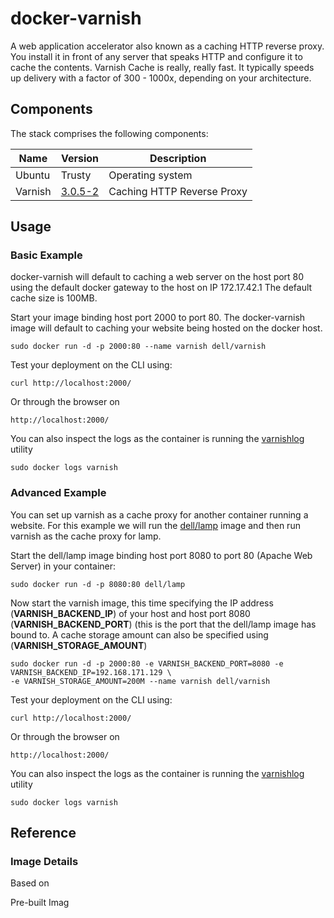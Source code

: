 # docker-varnish
A web application accelerator also known as a caching HTTP reverse proxy. You install it in front of any server that speaks HTTP and configure it to cache the contents. Varnish Cache is really, really fast. It typically speeds up delivery with a factor of 300 - 1000x, depending on your architecture.

## Components
The stack comprises the following components:

Name       | Version    | Description
-----------|------------|------------------------------
Ubuntu     | Trusty     | Operating system
Varnish    | [3.0.5-2](https://www.varnish-cache.org/docs/3.0/index.html) | Caching HTTP Reverse Proxy

## Usage

### Basic Example
docker-varnish will default to caching a web server on the host port 80 using the default docker gateway to the host on IP 172.17.42.1 
The default cache size is 100MB.

Start your image binding host port 2000 to port 80. The docker-varnish image will default to caching your website being hosted on the docker host.

    sudo docker run -d -p 2000:80 --name varnish dell/varnish
    
Test your deployment on the CLI using:

    curl http://localhost:2000/

Or through the browser on

    http://localhost:2000/

You can also inspect the logs as the container is running the [varnishlog](https://www.varnish-cache.org/docs/3.0/tutorial/logging.html) utility

    sudo docker logs varnish

### Advanced Example
You can set up varnish as a cache proxy for another container running a website.  For this example we will run the [dell/lamp](https://github.com/dell-cloud-marketplace/docker-lamp) image and then run varnish as the cache proxy for lamp. 

Start the dell/lamp image binding host port 8080 to port 80 (Apache Web Server) in your container:

    sudo docker run -d -p 8080:80 dell/lamp

Now start the varnish image, this time specifying the IP address (**VARNISH_BACKEND_IP**) of your host and host port 8080 (**VARNISH_BACKEND_PORT**) (this is the port that the dell/lamp image has bound to.  A cache storage amount can also be specified using (**VARNISH_STORAGE_AMOUNT**)

    sudo docker run -d -p 2000:80 -e VARNISH_BACKEND_PORT=8080 -e VARNISH_BACKEND_IP=192.168.171.129 \
    -e VARNISH_STORAGE_AMOUNT=200M --name varnish dell/varnish

Test your deployment on the CLI using:

    curl http://localhost:2000/

Or through the browser on

    http://localhost:2000/

You can also inspect the logs as the container is running the [varnishlog](https://www.varnish-cache.org/docs/3.0/tutorial/logging.html) utility

    sudo docker logs varnish

## Reference

### Image Details

Based on  

Pre-built Imag
